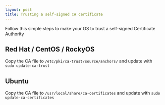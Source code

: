 ```yaml
---
layout: post
title: Trusting a self-signed CA certificate
---
```


Follow this simple steps to make your OS to trust a self-signed Certificate Authority

## Red Hat / CentOS / RockyOS

Copy the CA file to `/etc/pki/ca-trust/source/anchors/` and update with `sudo update-ca-trust`

## Ubuntu

Copy the CA file to `/usr/local/share/ca-certificates` and update with `sudo update-ca-certificates`

